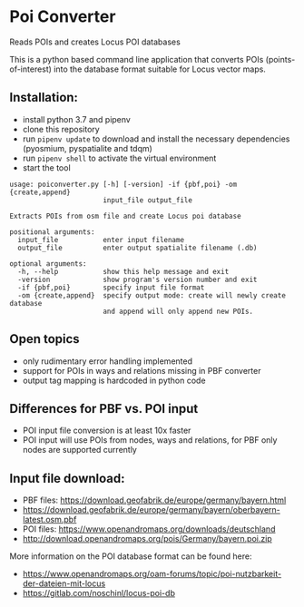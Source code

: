 # Poi Converter
Reads POIs and creates Locus POI databases

This is a python based command line application that converts POIs (points-of-interest) into the database
format suitable for Locus vector maps.

## Installation:
* install python 3.7 and pipenv
* clone this repository
* run `pipenv update` to download and install the necessary dependencies (pyosmium, pyspatialite and tdqm)
* run `pipenv shell` to activate the virtual environment
* start the tool

```
usage: poiconverter.py [-h] [-version] -if {pbf,poi} -om {create,append}
                       input_file output_file

Extracts POIs from osm file and create Locus poi database

positional arguments:
  input_file           enter input filename
  output_file          enter output spatialite filename (.db)

optional arguments:
  -h, --help           show this help message and exit
  -version             show program's version number and exit
  -if {pbf,poi}        specify input file format
  -om {create,append}  specify output mode: create will newly create database
                       and append will only append new POIs.

```

## Open topics
* only rudimentary error handling implemented
* support for POIs in ways and relations missing in PBF converter
* output tag mapping is hardcoded in python code

## Differences for PBF vs. POI input
* POI input file conversion is at least 10x faster
* POI input will use POIs from nodes, ways and relations, for PBF only nodes are supported currently

## Input file download:
* PBF files: https://download.geofabrik.de/europe/germany/bayern.html
* https://download.geofabrik.de/europe/germany/bayern/oberbayern-latest.osm.pbf
* POI files: https://www.openandromaps.org/downloads/deutschland
* http://download.openandromaps.org/pois/Germany/bayern.poi.zip


More information on the POI database format can be found here:
* https://www.openandromaps.org/oam-forums/topic/poi-nutzbarkeit-der-dateien-mit-locus
* https://gitlab.com/noschinl/locus-poi-db
